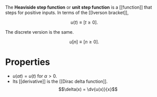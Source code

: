 The **Heaviside step function** or **unit step function** is a [[function]] that steps for positive inputs. In terms of the [[Iverson bracket]],

$$
u(t) \equiv [t \geqslant 0].
$$

The discrete version is the same.

$$
u[n] \equiv [n \geqslant 0].
$$

# Properties

* $u(\alpha t) = u(t)$ for $\alpha > 0$.
* Its [[derivative]] is the [[Dirac delta function]]. $$\delta(x) = \dv{u(x)}{x}$$